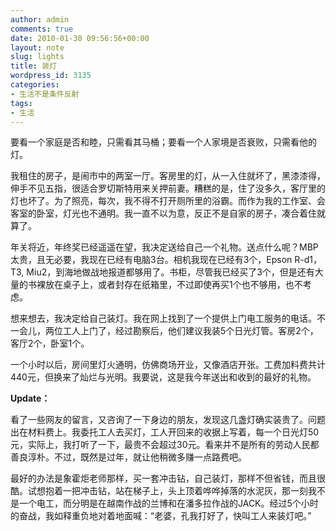 ```yaml
---
author: admin
comments: true
date: 2010-01-30 09:56:56+00:00
layout: note
slug: lights
title: 装灯
wordpress_id: 3135
categories:
- 生活不是条件反射
tags:
- 生活
---
```


要看一个家庭是否和睦，只需看其马桶；要看一个人家境是否衰败，只需看他的灯。

我租住的房子，是闹市中的两室一厅。客房里的灯，从一入住就坏了，黑漆漆得，伸手不见五指，很适合罗切斯特用来关押前妻。糟糕的是，住了没多久，客厅里的灯也坏了。为了照亮，每次，我不得不打开厕所里的浴霸。而作为我的工作室、会客室的卧室，灯光也不通明。我一直不以为意，反正不是自家的房子，凑合着住就算了。

年关将近，年终奖已经遥遥在望，我决定送给自己一个礼物。送点什么呢？MBP太贵，且无必要，我现在已经有电脑3台。相机我现在已经有3个，Epson R-d1，T3, Miu2，到海地做战地报道都够用了。书柜，尽管我已经买了3个，但是还有大量的书裸放在桌子上，或者封存在纸箱里，不过即使再买1个也不够用，也不考虑。

想来想去，我决定给自己装灯。我在网上找到了一个提供上门电工服务的电话。不一会儿，两位工人上门了，经过勘察后，他们建议我装5个日光灯管。客房2个，客厅2个，卧室1个。

一个小时以后，房间里灯火通明，仿佛商场开业，又像酒店开张。工费加料费共计440元，但换来了灿烂与光明。我要说，这是我今年送出和收到的最好的礼物。

**Update：**

看了一些网友的留言，又咨询了一下身边的朋友，发现这几盏灯确实装贵了。问题出在材料费上。我委托工人去买灯，工人开回来的收据上写着，每一个日光灯50元，实际上，我打听了一下，最贵不会超过30元。看来并不是所有的劳动人民都善良淳朴。不过，既然是过年，就让他稍微多赚一点路费吧。

最好的办法是象霍炬老师那样，买一套冲击钻，自己装灯，那样不但省钱，而且很酷。试想抱着一把冲击钻，站在梯子上，头上顶着哗哗掉落的水泥灰，那一刻我不是一个电工，而分明是在越南作战的兰博和在潘多拉作战的JACK。经过5个小时的奋战，我如释重负地对着地面喊：“老婆，孔我打好了，快叫工人来装灯吧。”


